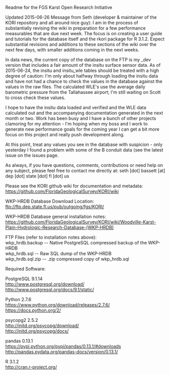 Readme for the FGS Karst Open Research Initiative  

Updated 2015-06-26 Message from Seth (developer & maintainer of the KORI repository and all around nice guy):
I am in the process of substantially revising the wiki in preparation for a few performance measurables that are due next week. The focus is on creating a user guide and tutorials for the database itself and the rkori package for R 3.1.2. Expect substantial revisions and additions to these sections of the wiki over the next few days, with smaller additions coming in the next weeks.

In data news, the current copy of the database on the FTP is my _dev version that includes a fair amount of the insitu surface sensor data. As of 2015-06-24, the insitu and insitu_wle tables should be treated with a high degree of caution: I'm only about halfway through loading the insitu data and have not had a chance to check the values in the database against the values in the raw files. The calculated WLE's use the average daily barometric pressure from the Tallahassee airport; I'm still waiting on Scott to cross check these values.

I hope to have the insitu data loaded and verified and the WLE data calculated out and the accompanying documentation generated in the next month or two. Work has been busy and I have a bunch of other projects clamoring for my attention - I'm hoping when my boss and I work to generate new performance goals for the coming year I can get a bit more focus on this project and really push development along.

At this point, treat any values you see in the database with suspicion - only yesterday I found a problem with some of the B conduit data (see the latest issue on the issues page. 

As always, if you have questions, comments, contributions or need help on any subject, please feel free to contact me directly at:
seth [dot] bassett [at] dep [dot] state [dot] fl [dot] us


Please see the KORI github wiki for documentation and metadata:  
    https://github.com/FloridaGeologicalSurvey/KORI/wiki  
  
WKP-HRDB Database Download Location:  
    ftp://ftp.dep.state.fl.us/pub/outgoing/fgs/KORI/  

WKP-HRDB Database general installation notes:  
    https://github.com/FloridaGeologicalSurvey/KORI/wiki/Woodville-Karst-Plain-Hydrologic-Research-Database-(WKP-HRDB)
    

FTP Files (refer to installation notes above):  
    wkp_hrdb.backup  -- Native PostgreSQL compressed backup of the WKP-HRDB  
    wkp_hrdb.sql -- Raw SQL dump of the WKP-HRDB  
    wkp_hrdb.sql.zip -- .zip compressed copy of wkp_hrdb.sql  
  
Required Software:  
  
PostgreSQL 9.1.14  
    http://www.postgresql.org/download/  
    http://www.postgresql.org/docs/9.1/static/  
  
Python 2.7.6  
    https://www.python.org/download/releases/2.7.6/  
    https://docs.python.org/2/  
  
psycopg2 2.5.2  
    http://initd.org/psycopg/download/  
    http://initd.org/psycopg/docs/  
  
pandas 0.13.1  
    https://pypi.python.org/pypi/pandas/0.13.1/#downloads  
    http://pandas.pydata.org/pandas-docs/version/0.13.1/  
  
R 3.1.2  
    http://cran.r-project.org/


